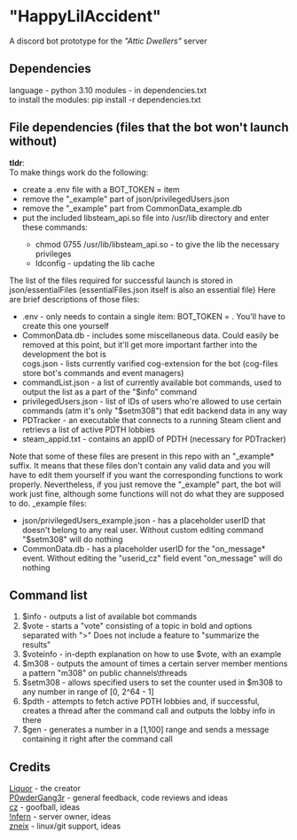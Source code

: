 # "HappyLilAccident"  
A discord bot prototype for the *"Attic Dwellers"* server

## Dependencies
language - python 3.10 
modules - in dependencies.txt  
to install the modules: pip install -r dependencies.txt

## File dependencies (files that the bot won't launch without)
**tldr**:  
To make things work do the following:
<ul>
  <li>
    create a .env file with a BOT_TOKEN = <token> item
  </li>
  <li>
    remove the "_example" part of json/privilegedUsers.json
  </li>
  <li>
    remove the "_example" part from CommonData_example.db
  </li>
  <li>
    put the included libsteam_api.so file into /usr/lib directory and enter these commands:  
  </li>
    <ul>
      <li>
        chmod 0755 /usr/lib/libsteam_api.so - to give the lib the necessary privileges
      </li>
      <li>
        ldconfig - updating the lib cache
      </li>
    </ul>
  </li>
</ul>
The list of the files required for successful launch is stored in json/essentialFiles (essentialFiles.json itself is also an essential file)   
Here are brief descriptions of those files:  
<ul>
  <li>
    .env - only needs to contain a single item: BOT_TOKEN = <token>. You'll have to create this one yourself
  </li>
  <li>
    CommonData.db - includes some  miscellaneous data. Could easily be removed at this point, but it'll get more important farther into the development the bot is
  </li>
    cogs.json - lists currently varified cog-extension for the bot (cog-files store bot's commands and event managers)
  <li>
    commandList.json - a list of currently available bot commands, used to output the list as a part of the "$info" command
  </li>
  <li>
    privilegedUsers.json - list of IDs of users who're allowed to use certain commands (atm it's only "$setm308") that edit backend data in any way
  </li>
  <li>
    PDTracker - an executable that connects to a running Steam client and retrievs a list of active PDTH lobbies
  </li>
  <li>
    steam_appid.txt - contains an appID of PDTH (necessary for PDTracker)
  </li>
</ul>
Note that some of these files are present in this repo with an "_example* suffix. It means that these files don't contain any valid data and you will have to edit them yourself if you want the corresponding functions to work properly. Nevertheless, if you just remove the "_example" part, the bot will work just fine, although some functions will not do what they are supposed to do.
_example files:
<ul>
  <li>
    json/privilegedUsers_example.json - has a placeholder userID that doesn't belong to any real user. Without custom editing command "$setm308" will do nothing
  </li>
  <li>
    CommonData.db - has a placeholder userID for the "on_message* event. Without editing the "userid_cz" field event "on_message" will do nothing
  </li>
</ul>

## Command list
<ol>
  <li>
    $info - outputs a list of available bot commands
  </li>
  <li>
     $vote - starts a "vote" consisting of a topic in bold and options separated with ">"  
     Does not include a feature to "summarize the results"
  </li>
  <li>
     $voteinfo - in-depth explanation on how to use $vote, with an example
  </li>
  <li>
     $m308 - outputs the amount of times a certain server member mentions a pattern "m308" on public channels\threads
  </li>
  <li>
     $setm308 - allows specified users to set the counter used in $m308 to any number in range of [0, 2^64 - 1]
  </li>
  <li>
    $pdth - attempts to fetch active PDTH lobbies and, if successful, creates a thread after the command call and outputs the lobby info in there
  </li>
  <li>
    $gen - generates a number in a [1,100] range and sends a message containing it right after the command call
  </li>
</ol>

## Credits
  [Liquor](https://steamcommunity.com/id/SoyFood) - the creator  
  [P0wderGang3r](https://steamcommunity.com/id/P0wderGang3r) - general feedback, code reviews and ideas  
  [cz](https://steamcommunity.com/id/cz731)  -  goofball, ideas  
  [!nfern](https://steamcommunity.com/id/folwboiard) -  server owner, ideas  
  [zneix](https://steamcommunity.com/id/zneix) - linux/git support, ideas

